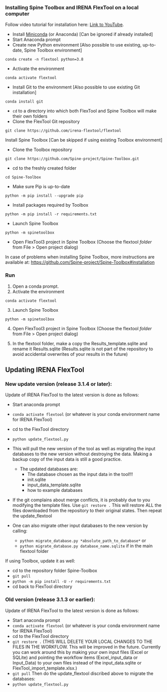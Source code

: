 ### Installing Spine Toolbox and IRENA FlexTool on a local computer

Follow video tutorial for installation here: [Link to YouTube](https://youtu.be/N3qB0rzxPYw).

- Install [Miniconda](https://docs.conda.io/en/latest/miniconda.html) (or Anaconda)  [Can be ignored if already installed]
- Start Anaconda prompt
- Create new Python environment [Also possible to use existing, up-to-date, Spine Toolbox environment]

```shell
conda create -n flextool python=3.8
```

- Activate the environment

```shell
conda activate flextool
```

- Install Git to the environment [Also possible to use existing Git installation]

```shell
conda install git
```

- `cd` to a directory into which both FlexTool and Spine Toolbox will make their own folders
- Clone the FlexTool Git repository

```shell
git clone https://github.com/irena-flextool/flextool
```

Install Spine Toolbox [Can be skipped if using existing Toolbox environment]

- Clone the Toolbox repository

```shell
git clone https://github.com/Spine-project/Spine-Toolbox.git
```

- cd to the freshly created folder

```shell
cd Spine-Toolbox
```

- Make sure Pip is up-to-date

```shell
python -m pip install --upgrade pip
```

- Install packages required by Toolbox

```shell
python -m pip install -r requirements.txt
```

- Launch Spine Toolbox

```shell
python -m spinetoolbox
```

- Open FlexTool3 project in Spine Toolbox (Choose the flextool *folder* from File > Open project dialog)

In case of problems when installing Spine Toolbox, more instructions are available at: https://github.com/Spine-project/Spine-Toolbox#installation

### Run
1. Open a conda prompt.
2. Activate the environment

```shell
conda activate flextool
```
3. Launch Spine Toolbox

```shell
python -m spinetoolbox
```

4. Open FlexTool3 project in Spine Toolbox (Choose the flextool *folder* from File > Open project dialog)

5. In the flextool folder, make a copy the Results_template.sqlite and rename it Results.sqlite (Results.sqlite is not part of the repository to avoid accidental overwrites of your results in the future) 

## Updating IRENA FlexTool

### New update version (release 3.1.4 or later):
Update of IRENA FlexTool to the latest version is done as follows:

- Start anaconda prompt
- `conda activate flextool` (or whatever is your conda environment name for IRENA FlexTool)
- cd to the FlexTool directory
- `python update_flextool.py`
- This will pull the new version of the tool as well as migrating the input databases to the new version without destroying the data. Making a backup copy of the input data is still a good practice.
    - The updated databases are: 
        - The database chosen as the input data in the tool!!!
        - init.sqlite
        - input_data_template.sqlite
        - how to example databases
- If the git complains about merge conflicts, it is probably due to you modifying the template files. Use `git restore .` This will restore ALL the files downloaded from the repository to their original states. Then repeat the update_flextool

- One can also migrate other input databases to the new version by calling:
    - `python migrate_database.py *absolute_path_to_database*` or
    - `python migrate_database.py database_name.sqlite` if in the main flextool folder

If using Toolbox, update it as well:

- cd to the repository folder Spine-Toolbox
- `git pull`
- `python -m pip install -U -r requirements.txt`
- cd back to FlexTool directory


### Old version (release 3.1.3 or earlier):
Update of IRENA FlexTool to the latest version is done as follows:

- Start anaconda prompt
- `conda activate flextool` (or whatever is your conda environment name for IRENA FlexTool)
- cd to the FlexTool directory
- `git restore .` (THIS WILL DELETE YOUR LOCAL CHANGES TO THE FILES IN THE WORKFLOW. This will be improved in the future. Currently you can work around this by making your own input files (Excel or SQLite) and pointing the workflow items (Excel_input_data or Input_Data) to your own files instead of the input_data.sqlite or FlexTool_import_template.xlsx.) 
- `git pull`
Then do the update_flextool discribed above to migrate the databases:
- `python update_flextool.py`